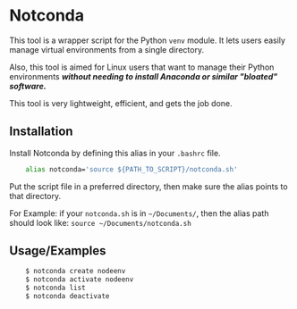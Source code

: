 # Notconda

This tool is a wrapper script for the Python `venv` module. It lets users easily manage virtual environments from a single directory.

Also, this tool is aimed for Linux users that want to manage their Python environments ***without needing to install Anaconda or similar "bloated" software.***

This tool is very lightweight, efficient, and gets the job done.

## Installation

Install Notconda by defining this alias in your `.bashrc` file.

```bash
    alias notconda='source ${PATH_TO_SCRIPT}/notconda.sh'
```
Put the script file in a preferred directory, then make sure the alias points to that directory.

For Example: if your `notconda.sh` is in `~/Documents/`, then the alias path should look like: `source ~/Documents/notconda.sh`
## Usage/Examples

```bash
    $ notconda create nodeenv
    $ notconda activate nodeenv
    $ notconda list
    $ notconda deactivate
```

